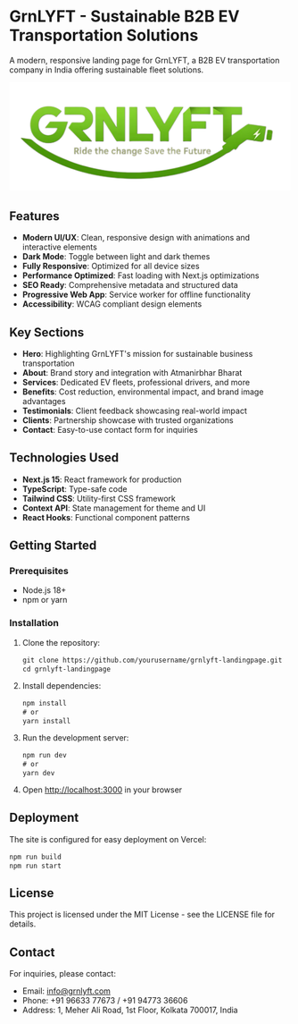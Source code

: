 # GrnLYFT - Sustainable B2B EV Transportation Solutions

A modern, responsive landing page for GrnLYFT, a B2B EV transportation company in India offering sustainable fleet solutions.

![GrnLYFT](/public/logo.png)

## Features

- **Modern UI/UX**: Clean, responsive design with animations and interactive elements
- **Dark Mode**: Toggle between light and dark themes
- **Fully Responsive**: Optimized for all device sizes
- **Performance Optimized**: Fast loading with Next.js optimizations
- **SEO Ready**: Comprehensive metadata and structured data
- **Progressive Web App**: Service worker for offline functionality
- **Accessibility**: WCAG compliant design elements

## Key Sections

- **Hero**: Highlighting GrnLYFT's mission for sustainable business transportation
- **About**: Brand story and integration with Atmanirbhar Bharat
- **Services**: Dedicated EV fleets, professional drivers, and more
- **Benefits**: Cost reduction, environmental impact, and brand image advantages
- **Testimonials**: Client feedback showcasing real-world impact
- **Clients**: Partnership showcase with trusted organizations
- **Contact**: Easy-to-use contact form for inquiries

## Technologies Used

- **Next.js 15**: React framework for production
- **TypeScript**: Type-safe code
- **Tailwind CSS**: Utility-first CSS framework
- **Context API**: State management for theme and UI
- **React Hooks**: Functional component patterns

## Getting Started

### Prerequisites

- Node.js 18+ 
- npm or yarn

### Installation

1. Clone the repository:
   ```
   git clone https://github.com/yourusername/grnlyft-landingpage.git
   cd grnlyft-landingpage
   ```

2. Install dependencies:
   ```
   npm install
   # or
   yarn install
   ```

3. Run the development server:
   ```
   npm run dev
   # or
   yarn dev
   ```

4. Open [http://localhost:3000](http://localhost:3000) in your browser

## Deployment

The site is configured for easy deployment on Vercel:

```
npm run build
npm run start
```

## License

This project is licensed under the MIT License - see the LICENSE file for details.

## Contact

For inquiries, please contact:
- Email: info@grnlyft.com
- Phone: +91 96633 77673 / +91 94773 36606
- Address: 1, Meher Ali Road, 1st Floor, Kolkata 700017, India
